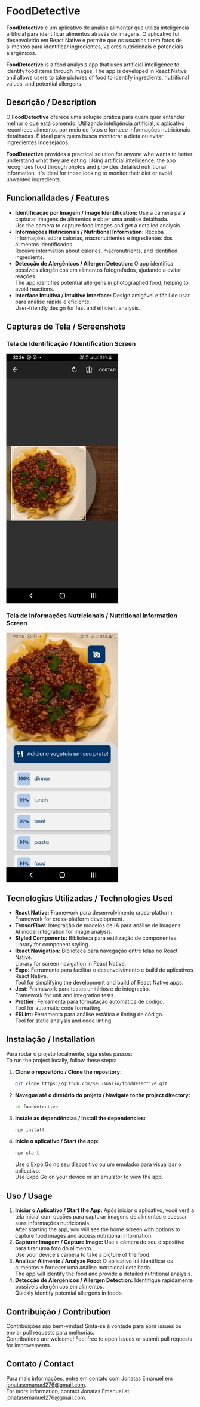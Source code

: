 

# FoodDetective

**FoodDetective** é um aplicativo de análise alimentar que utiliza inteligência artificial para identificar alimentos através de imagens. O aplicativo foi desenvolvido em React Native e permite que os usuários tirem fotos de alimentos para identificar ingredientes, valores nutricionais e potenciais alergênicos.

**FoodDetective** is a food analysis app that uses artificial intelligence to identify food items through images. The app is developed in React Native and allows users to take pictures of food to identify ingredients, nutritional values, and potential allergens.

## Descrição / Description

O **FoodDetective** oferece uma solução prática para quem quer entender melhor o que está comendo. Utilizando inteligência artificial, o aplicativo reconhece alimentos por meio de fotos e fornece informações nutricionais detalhadas. É ideal para quem busca monitorar a dieta ou evitar ingredientes indesejados.

**FoodDetective** provides a practical solution for anyone who wants to better understand what they are eating. Using artificial intelligence, the app recognizes food through photos and provides detailed nutritional information. It's ideal for those looking to monitor their diet or avoid unwanted ingredients.

## Funcionalidades / Features

- **Identificação por Imagem / Image Identification:** Use a câmera para capturar imagens de alimentos e obter uma análise detalhada.  
  Use the camera to capture food images and get a detailed analysis.
- **Informações Nutricionais / Nutritional Information:** Receba informações sobre calorias, macronutrientes e ingredientes dos alimentos identificados.  
  Receive information about calories, macronutrients, and identified ingredients.
- **Detecção de Alergênicos / Allergen Detection:** O app identifica possíveis alergênicos em alimentos fotografados, ajudando a evitar reações.  
  The app identifies potential allergens in photographed food, helping to avoid reactions.
- **Interface Intuitiva / Intuitive Interface:** Design amigável e fácil de usar para análise rápida e eficiente.  
  User-friendly design for fast and efficient analysis.

## Capturas de Tela / Screenshots

### Tela de Identificação / Identification Screen

<div style="display: flex; flex-direction: row;">
  <img src="https://github.com/Jonemanuel/FoodDetective/blob/main/assets/readme/foto1.jpeg" alt="Identification Screen 1" width="300"/>
  
</div>

### Tela de Informações Nutricionais / Nutritional Information Screen

<div style="display: flex; flex-direction: row;">
  <img src="https://github.com/Jonemanuel/FoodDetective/blob/main/assets/readme/tela2.jpeg" alt="Nutritional Info Screen 1" width="300"/>
  
</div>

## Tecnologias Utilizadas / Technologies Used

- **React Native:** Framework para desenvolvimento cross-platform.  
  Framework for cross-platform development.
- **TensorFlow:** Integração de modelos de IA para análise de imagens.  
  AI model integration for image analysis.
- **Styled Components:** Biblioteca para estilização de componentes.  
  Library for component styling.
- **React Navigation:** Biblioteca para navegação entre telas no React Native.  
  Library for screen navigation in React Native.
- **Expo:** Ferramenta para facilitar o desenvolvimento e build de aplicativos React Native.  
  Tool for simplifying the development and build of React Native apps.
- **Jest:** Framework para testes unitários e de integração.  
  Framework for unit and integration tests.
- **Prettier:** Ferramenta para formatação automática de código.  
  Tool for automatic code formatting.
- **ESLint:** Ferramenta para análise estática e linting de código.  
  Tool for static analysis and code linting.

## Instalação / Installation

Para rodar o projeto localmente, siga estes passos:  
To run the project locally, follow these steps:

1. **Clone o repositório / Clone the repository:**
    ```bash
    git clone https://github.com/seuusuario/fooddetective.git
    ```
2. **Navegue até o diretório do projeto / Navigate to the project directory:**
    ```bash
    cd fooddetective
    ```
3. **Instale as dependências / Install the dependencies:**
    ```bash
    npm install
    ```
4. **Inicie o aplicativo / Start the app:**
    ```bash
    npm start
    ```
   Use o Expo Go no seu dispositivo ou um emulador para visualizar o aplicativo.  
   Use Expo Go on your device or an emulator to view the app.

## Uso / Usage

1. **Iniciar o Aplicativo / Start the App:** Após iniciar o aplicativo, você verá a tela inicial com opções para capturar imagens de alimentos e acessar suas informações nutricionais.  
   After starting the app, you will see the home screen with options to capture food images and access nutritional information.
2. **Capturar Imagem / Capture Image:** Use a câmera do seu dispositivo para tirar uma foto do alimento.  
   Use your device's camera to take a picture of the food.
3. **Analisar Alimento / Analyze Food:** O aplicativo irá identificar os alimentos e fornecer uma análise nutricional detalhada.  
   The app will identify the food and provide a detailed nutritional analysis.
4. **Detecção de Alergênicos / Allergen Detection:** Identifique rapidamente possíveis alergênicos em alimentos.  
   Quickly identify potential allergens in foods.

## Contribuição / Contribution

Contribuições são bem-vindas! Sinta-se à vontade para abrir issues ou enviar pull requests para melhorias.  
Contributions are welcome! Feel free to open issues or submit pull requests for improvements.

## Contato / Contact

Para mais informações, entre em contato com Jonatas Emanuel em [jonatasemanuel276@gmail.com](mailto:jonatasemanuel276@gmail.com).  
For more information, contact Jonatas Emanuel at [jonatasemanuel276@gmail.com](mailto:jonatasemanuel276@gmail.com).


